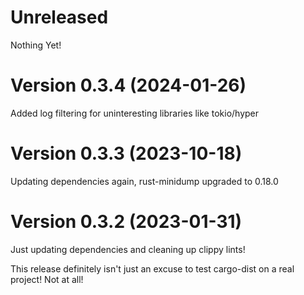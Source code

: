 # Unreleased

Nothing Yet!

# Version 0.3.4 (2024-01-26)

Added log filtering for uninteresting libraries like tokio/hyper


# Version 0.3.3 (2023-10-18)

Updating dependencies again, rust-minidump upgraded to 0.18.0


# Version 0.3.2 (2023-01-31)

Just updating dependencies and cleaning up clippy lints!

This release definitely isn't just an excuse to test cargo-dist on a real project! Not at all!
